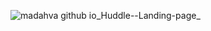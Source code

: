 ![madahva github io_Huddle--Landing-page_](https://user-images.githubusercontent.com/89199369/191607517-00d4e721-8c5b-4827-9880-258eb4013a9c.png)
